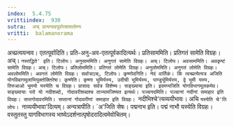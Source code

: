 ```yaml
---
index:  5.4.75
vrittiindex:  930
sutra:  अच् प्रत्यन्ववपूर्वात्सामलोम्नः
vritti:  balamanorama 
---
```


अच्प्रत्ययन्वव। एतत्पूर्वादिति। प्रति-अनु-अव-एतत्पूर्वकादित्यर्थः। प्रतिसाममिति। प्रतिगतं सामेति विग्रहः। अच्। `नस्तद्धिते' इति। टिलोपः। अनुसाममिति। अनुगतं सामेति विग्रहः। अच्। टिलोपः। अवसाममिति। अवकृष्टं सामेति विग्रहः। अच्। टिलोपः। प्रतिलोममिति। प्रतिगतं लोमेति विग्रहः। अनुलोममिति। अनुगतं लोमेति विग्रहः। अवलोममिति। अवगतं लोमेति विग्रहः। सर्वात्राऽच्, टिलोपः। कृष्णोदगिति। नेदं वार्तिकं। किं त्वच्प्रत्येत्यत्र अजिति योगविबागमूलाभियुक्तोक्तिरेषा। कृष्णेति। कृष्णा भूमिर्यस्य, उदीची भूमिर्यस्य, पाण्डुर्भूमिर्यस्य, द्वे भूमी यस्य, तिरुआओ भूमयो यस्येति च विग्रहः। प्रासादः सर्वत्र विशेष्यः। सङ्ख्याया इति। इदमप्यजिति योगविभागमूलकमेव। सङ्ख्यायाः परो यो नदीशब्दो, गोदावरीशब्दश्च ताभ्यामजिष्यत इत्यर्थः। पञ्चनदमिति। पञ्चानां नदीनां समाहार इति विग्रहः। सप्तगोदावरमिति। सप्तानां गोदावरीणां समाहार इति विग्रहः। `नदीभिश्चे'त्यव्ययीभावः। अचि `यस्येति चे'ति लोपः। `नाव्ययीभावा'दित्यम्। अन्यत्रापीति। `अ'जिति सेषः। पद्मनाभ इति। पद्मं नाभौ यस्येति विग्रहः। वस्तुतस्तु यागविभागस्य भाष्येऽदर्शनात्पृषोदरादित्वमेवोचितम्। 

